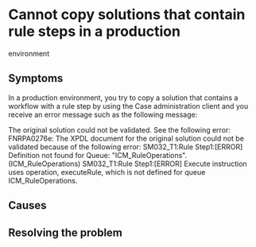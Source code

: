 # Cannot copy solutions that contain rule steps in a production
environment

## Symptoms

In a production environment, you try to copy a solution that contains a workflow with a rule step
by using the  Case administration client and
you receive an error message such as the following message:

The
original solution could not be validated. See the following error:
FNRPA0276e: The XPDL document for the original solution could not
be validated because of the following error: SM032\_T1:Rule Step1:[ERROR]
Definition not found for Queue: "ICM\_RuleOperations". (ICM\_RuleOperations)
SM032\_T1:Rule Step1:[ERROR] Execute instruction uses operation, executeRule,
which is not defined for queue ICM\_RuleOperations.

## Causes

## Resolving the problem